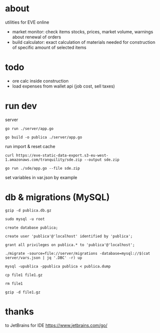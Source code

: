 # about

utilities for EVE online

- market monitor: check items stocks, prices, market volume, warnings about renewal of orders
- build calculator: exact calculation of materials needed for construction of specific amount of selected items

# todo

- ore calc inside construction
- load expenses from wallet api (job cost, sell taxes)

# run dev
server

`go run ./server/app.go`

`go build -o publica ./server/app.go`

run import & reset cache

`curl https://eve-static-data-export.s3-eu-west-1.amazonaws.com/tranquility/sde.zip --output sde.zip`

`go run ./sde/app.go --file sde.zip`

set variables in var.json by example

# db & migrations (MySQL)

`gzip -d publica.db.gz`

`sudo mysql -u root`

`create database publica;`

`create user 'publica'@'localhost' identified by 'publica';`

`grant all privileges on publica.* to 'publica'@'localhost';`

`./migrate -source=file://server/migrations -database=mysql://$(cat server/vars.json | jq '.DBC' -r) up`

`mysql -upublica -ppublica publica < publica.dump`

`cp file1 file1.gz`

`rm file1`

`gzip -d file1.gz`

# thanks

to JetBrains for IDE
https://www.jetbrains.com/go/
